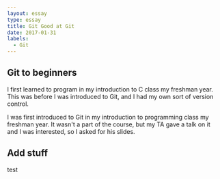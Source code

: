 ```yaml
---
layout: essay
type: essay
title: Git Good at Git
date: 2017-01-31
labels:
  - Git
---
```


## Git to beginners
I first learned to program in my introduction to C class my freshman year. This was before I was introduced to Git, and I had my own sort of version control.

I was first introduced to Git in my introduction to programming class my freshman year. It wasn't a part of the course, but my TA gave a talk on it and I was interested, so I asked for his slides.

## Add stuff
test